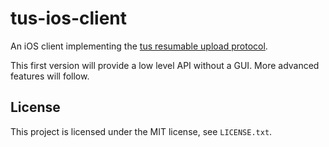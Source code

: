 # tus-ios-client

An iOS client implementing the [tus resumable upload
protocol](https://github.com/tus/tus-resumable-upload-protocol).

This first version will provide a low level API without a GUI. More advanced
features will follow.

## License

This project is licensed under the MIT license, see `LICENSE.txt`.

